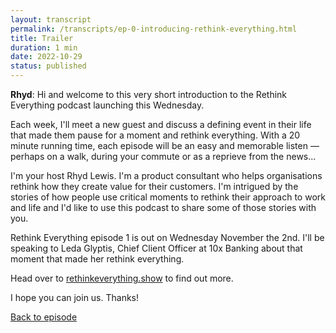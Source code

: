 ```yaml
---
layout: transcript
permalink: /transcripts/ep-0-introducing-rethink-everything.html
title: Trailer
duration: 1 min
date: 2022-10-29
status: published
---
```


**Rhyd**: Hi and welcome to this very short introduction to the Rethink Everything podcast launching this Wednesday.

Each week, I'll meet a new guest and discuss a defining event in their life that made them pause for a moment and rethink everything. With a 20 minute running time, each episode will be an easy and memorable listen — perhaps on a walk, during your commute or as a reprieve from the news...

I'm your host Rhyd Lewis. I'm a product consultant who helps organisations rethink how they create value for their customers. I'm intrigued by the stories of how people use critical moments to rethink their approach to work and life and I'd like to use this podcast to share some of those stories with you.

Rethink Everything episode 1 is out on Wednesday November the 2nd. I'll be speaking to Leda Glyptis, Chief Client Officer at 10x Banking about that moment that made her rethink everything.

Head over to [rethinkeverything.show](https://rethinkeverything.show) to find out more.

I hope you can join us. Thanks!

[Back to episode](/podcast/ep-0-introducing-rethink-everything.html)